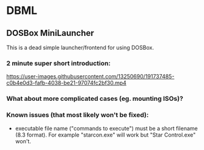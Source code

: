 # DBML

## DOSBox MiniLauncher

This is a dead simple launcher/frontend for using DOSBox.

### 2 minute super short introduction:


https://user-images.githubusercontent.com/13250690/191737485-c0b4e0d3-fafb-4038-be21-97074fc2bf30.mp4

### What about more complicated cases (eg. mounting ISOs)?


### Known issues (that most likely won't be fixed):
- executable file name ("commands to execute") must be a short filename (8.3 format). For example "starcon.exe" will work but "Star Control.exe" won't.
